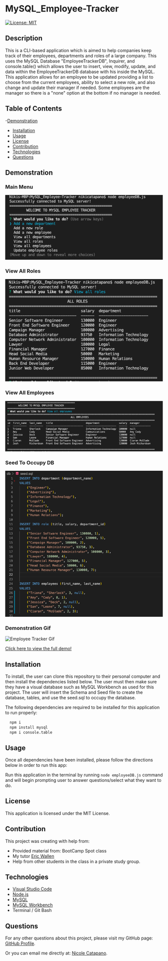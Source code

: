 # MySQL_Employee-Tracker

[![License: MIT](https://img.shields.io/badge/License-MIT-yellow.svg)](https://opensource.org/licenses/MIT)

## Description

This is a CLI-based application which is aimed to help companies keep track of their employees, departments and roles of a large company. This uses the MySQL Database "EmployeeTrackerDB", Inquirer, and console.table() which allows the user to insert, view, modify, update, and data within the EmployeeTrackerDB database with his inside the MySQL. This application allows for an employee to be updated providing a list to choose from the current employees, ability to select a new role, and also change and update their manager if needed. Some employees are the manager so there is a "none" option at the bottom if no manager is needed.  


## Table of Contents

-[Demonstration](#demonstration)
- [Installation](#installation)
- [Usage](#usage)
- [License](#license)
- [Contribution](#contribution)
- [Technologies](#technologies)
- [Questions](#questions)


## Demonstration

### Main Menu
![Main Menu](./assets/main.png)

### View All Roles
![Employee Tracker Roles](./assets/all_roles.png)

### View All Employees
![All Employees](./assets/ViewEmployees.png)

### Seed To Occupy DB
![Seed To Occupy](./assets/seedsql.png)

### Demonstration Gif
![Employee Tracker Gif](./assets/demo.gif)

[Click here to view the full demo!](https://drive.google.com/file/d/1UnpD8go-dUUZUuwJR6agj0hCmEXqLyvU/view)


## Installation

To install, the user can clone this repository to their personal computer and then install the dependencies listed below.
The user must then make sure they have a visual database such as MySQL Workbench as used for this project. 
The user will insert the Schema and Seed file to create the database, tables, and use the seed.sql to occupy the database.

The following dependencies are required to be installed for this application to run properly:

      npm i
      npm install mysql
      npm i console.table


## Usage

Once all dependencies have been installed, please follow the directions below in order to run this app:

Run this application in the terminal by running `node employeeDB.js` command and will begin prompting user to answer questions/select what they want to do.


## License

This application is licensed under the MIT License.


## Contribution

This project was creating with help from:

- Provided material from: BootCamp Spot class
- My tutor [Eric Wallen](https://github.com/ericwallen)
- Help from other students in the class in a private study group.


## Technologies

- [Visual Studio Code](https://code.visualstudio.com/)
- [Node.js](https://nodejs.org/en/)
- [MySQL](https://dev.mysql.com/)
- [MySQL Workbench](https://dev.mysql.com/downloads/workbench/)
- Terminal / Git Bash


## Questions

For any other questions about this project, please visit my GitHub page: [GitHub Profile](https://github.com/nsc9605/Express_NoteTaker).

Or you can email me directly at: [Nicole Catapano](mailto:nsc9605@gmail.com).
